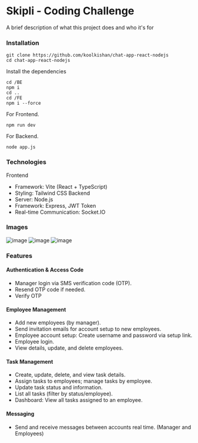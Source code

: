 
# Skipli - Coding Challenge

A brief description of what this project does and who it's for

### Installation

```shell
git clone https://github.com/koolkishan/chat-app-react-nodejs
cd chat-app-react-nodejs
```
Install the dependencies
```shell
cd /BE
npm i
cd ..
cd /FE
npm i --force
```

For Frontend.
```shell
npm run dev
```
For Backend.
```shell
node app.js
```

### Technologies
Frontend
* Framework: Vite (React + TypeScript)
* Styling: Tailwind CSS
Backend
* Server: Node.js
* Framework: Express, JWT Token
* Real-time Communication: Socket.IO


### Images
![image](https://github.com/user-attachments/assets/53668754-39d6-43be-ae8c-c0302db65736)
![image](https://github.com/user-attachments/assets/f49c539d-91c9-425c-a4b6-a6759521f402)
![image](https://github.com/user-attachments/assets/cdf26f18-174a-4480-8541-700e1252e44f)


### Features
#### Authentication & Access Code

- Manager login via SMS verification code (OTP).
- Resend OTP code if needed.
- Verify OTP

#### Employee Management

- Add new employees (by manager).
- Send invitation emails for account setup to new employees.
- Employee account setup: Create username and password via setup link.
- Employee login.
- View details, update, and delete employees.

#### Task Management

- Create, update, delete, and view task details.
- Assign tasks to employees; manage tasks by employee.
- Update task status and information.
- List all tasks (filter by status/employee).
- Dashboard: View all tasks assigned to an employee.

#### Messaging

- Send and receive messages between accounts real time. (Manager and Employees)
